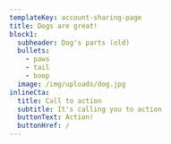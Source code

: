 ```yaml
---
templateKey: account-sharing-page
title: Dogs are great!
block1:
  subheader: Dog's parts (old)
  bullets:
    - paws
    - tail
    - boop
  image: /img/uploads/dog.jpg
inlineCta:
  title: Call to action
  subtitle: It's calling you to action
  buttonText: Action!
  buttonHref: /
---
```

